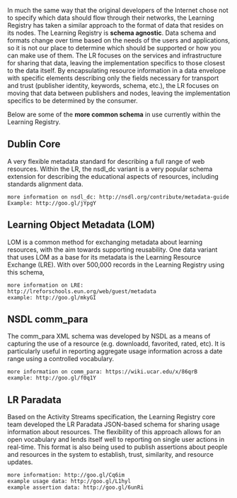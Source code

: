 In much the same way that the original developers of the Internet chose not to specify which data should flow through their networks, the Learning Registry has taken a similar approach to the format of data that resides on its nodes. The Learning Registry is **schema agnostic**. Data schema and formats change over time based on the needs of the users and applications, so it is not our place to determine which should be supported or how you can make use of them. The LR focuses on the services and infrastructure for sharing that data, leaving the implementation specifics to those closest to the data itself. By encapsulating resource information in a data envelope with specific elements describing only the fields necessary for transport and trust (publisher identity, keywords, schema, etc.), the LR focuses on moving that data between publishers and nodes, leaving the implementation specifics to be determined by the consumer.

Below are some of the **more common schema** in use currently within the Learning Registry.

## Dublin Core

A very flexible metadata standard for describing a full range of web resources. Within the LR, the nsdl_dc variant is a very popular schema extension for describing the educational aspects of resources, including standards alignment data.

    more information on nsdl_dc: http://nsdl.org/contribute/metadata-guide
    Example: http://goo.gl/jYpgY

## Learning Object Metadata (LOM)

LOM is a common method for exchanging metadata about learning resources, with the aim towards supporting reusability. One data variant that uses LOM as a base for its metadata is the Learning Resource Exchange (LRE). With over 500,000 records in the Learning Registry using this schema,

    more information on LRE: http://lreforschools.eun.org/web/guest/metadata
    example: http://goo.gl/mkyGI


## NSDL comm_para

The comm_para XML schema was developed by NSDL as a means of capturing the use of a resource (e.g. downloadd, favorited, rated, etc). It is particularly useful in reporting aggregate usage information across a date range using a controlled vocabulary.

    more information on comm_para: https://wiki.ucar.edu/x/86qrB
    example: http://goo.gl/f0q1Y

## LR Paradata

Based on the Activity Streams specification, the Learning Registry core team developed the LR Paradata JSON-based schema for sharing usage information about resources. The flexibility of this approach allows for an open vocabulary and lends itself well to reporting on single user actions in real-time. This format is also being used to publish assertions about people and resources in the system to establish, trust, similarity, and resource updates.

    more information: http://goo.gl/Cq6im
    example usage data: http://goo.gl/L1hyl
    example assertion data: http://goo.gl/6unRi

